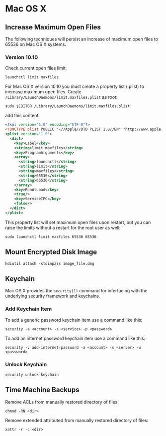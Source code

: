 # Mac OS X

## Increase Maximum Open Files

The following techniques will persist an increase of maximum open files
to 65536 on Mac OS X systems.

### Version 10.10

Check current open files limit:

```
launchctl limit maxfiles
```

For Mac OS X version 10.10 you must create a property list (.plist) to
increase maximum open files. Create 
`/Library/LaunchDaemons/limit.maxfiles.plist` as root:

```
sudo $EDITOR /Library/LaunchDaemons/limit.maxfiles.plist
```

add this content:

```xml
<?xml version="1.0" encoding="UTF-8"?>
<!DOCTYPE plist PUBLIC "-//Apple//DTD PLIST 1.0//EN" "http://www.apple.com/DTDs/PropertyList-1.0.dtd">
<plist version="1.0">
  <dict>
    <key>Label</key>
    <string>limit.maxfiles</string>
    <key>ProgramArguments</key>
    <array>
      <string>launchctl</string>
      <string>limit</string>
      <string>maxfiles</string>
      <string>65536</string>
      <string>65536</string>
    </array>
    <key>RunAtLoad</key>
    <true/>
    <key>ServiceIPC</key>
    <false/>
  </dict>
</plist>

```

This property list will set maximum open files upon restart, but you can
raise the limits without a restart for the root user as well:

```
sudo launchctl limit maxfiles 65536 65536
```

## Mount Encrypted Disk Image

```
hdiutil attach -stdinpass image_file.dmg
```

## Keychain

Mac OS X provides the `security(1)` command for interfacing with the
underlying security framework and keychains.

### Add Keychain Item

To add a generic password keychain item use a command like this:

```
security -a <account> -s <service> -p <password>
```

To add an internet password keychain item use a command like this:

```
security -v add-internet-password -a <account> -s <server> -w <password>
```

### Unlock Keychain

```
security unlock-keychain
```

## Time Machine Backups

Remove ACLs from manually restored directory of files:

```
chmod -RN <dir>
```

Remove extended attributed from manually restored directory of files:

```
xattr -r -c <dir>
```
